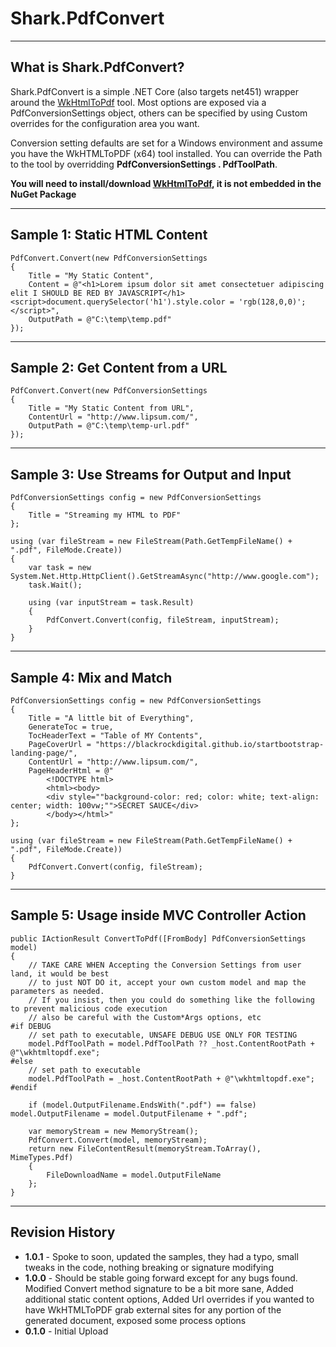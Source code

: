 # Shark.PdfConvert

----
## What is Shark.PdfConvert?

Shark.PdfConvert is a simple .NET Core (also targets net451) wrapper around the [WkHtmlToPdf](http://wkhtmltopdf.org) tool. Most options are exposed via a PdfConversionSettings object, others can be specified by using Custom overrides for the configuration area you want.

Conversion setting defaults are set for a Windows environment and assume you have the WkHTMLToPDF (x64) tool installed. You can override the Path to the tool by overridding **PdfConversionSettings . PdfToolPath**.

**You will need to install/download [WkHtmlToPdf](http://wkhtmltopdf.org), it is not embedded in the NuGet Package**

----
## Sample 1: Static HTML Content

    PdfConvert.Convert(new PdfConversionSettings
    {
        Title = "My Static Content",
        Content = @"<h1>Lorem ipsum dolor sit amet consectetuer adipiscing elit I SHOULD BE RED BY JAVASCRIPT</h1><script>document.querySelector('h1').style.color = 'rgb(128,0,0)';</script>",
        OutputPath = @"C:\temp\temp.pdf"
    });

----
## Sample 2: Get Content from a URL

    PdfConvert.Convert(new PdfConversionSettings
    {
        Title = "My Static Content from URL",
        ContentUrl = "http://www.lipsum.com/",
        OutputPath = @"C:\temp\temp-url.pdf"
    });

----
## Sample 3: Use Streams for Output and Input

    PdfConversionSettings config = new PdfConversionSettings
    {
        Title = "Streaming my HTML to PDF"
    };

    using (var fileStream = new FileStream(Path.GetTempFileName() + ".pdf", FileMode.Create))
    {
        var task = new System.Net.Http.HttpClient().GetStreamAsync("http://www.google.com");
        task.Wait();

        using (var inputStream = task.Result)
        {
			PdfConvert.Convert(config, fileStream, inputStream);
		}
	}

----
## Sample 4: Mix and Match

    PdfConversionSettings config = new PdfConversionSettings
    {
        Title = "A little bit of Everything",
        GenerateToc = true,
        TocHeaderText = "Table of MY Contents",
        PageCoverUrl = "https://blackrockdigital.github.io/startbootstrap-landing-page/",
        ContentUrl = "http://www.lipsum.com/",
        PageHeaderHtml = @"
            <!DOCTYPE html>
            <html><body>
            <div style=""background-color: red; color: white; text-align: center; width: 100vw;"">SECRET SAUCE</div>
            </body></html>"
    };

    using (var fileStream = new FileStream(Path.GetTempFileName() + ".pdf", FileMode.Create))
    {
        PdfConvert.Convert(config, fileStream);
    }

----
## Sample 5: Usage inside MVC Controller Action

    public IActionResult ConvertToPdf([FromBody] PdfConversionSettings model) 
	{
		// TAKE CARE WHEN Accepting the Conversion Settings from user land, it would be best 
		// to just NOT DO it, accept your own custom model and map the parameters as needed.
		// If you insist, then you could do something like the following to prevent malicious code execution
		// also be careful with the Custom*Args options, etc
	#if DEBUG
        // set path to executable, UNSAFE DEBUG USE ONLY FOR TESTING
        model.PdfToolPath = model.PdfToolPath ?? _host.ContentRootPath + @"\wkhtmltopdf.exe";
	#else
        // set path to executable
        model.PdfToolPath = _host.ContentRootPath + @"\wkhtmltopdf.exe";
	#endif	  

	    if (model.OutputFilename.EndsWith(".pdf") == false) model.OutputFilename = model.OutputFilename + ".pdf";

        var memoryStream = new MemoryStream();
        PdfConvert.Convert(model, memoryStream);
        return new FileContentResult(memoryStream.ToArray(), MimeTypes.Pdf)
        {
            FileDownloadName = model.OutputFileName
        };
	}

----
## Revision History
* **1.0.1** - Spoke to soon, updated the samples, they had a typo, small tweaks in the code, nothing breaking or signature modifying
* **1.0.0** - Should be stable going forward except for any bugs found. Modified Convert method signature to be a bit more sane, Added additional static content options, Added Url overrides if you wanted to have WkHTMLToPDF grab external sites for any portion of the generated document, exposed some process options
* **0.1.0** - Initial Upload